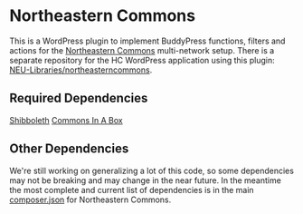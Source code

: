 # Northeastern Commons

This is a WordPress plugin to implement BuddyPress functions, filters and actions for the [Northeastern Commons](https://northeasterncommons.org) multi-network setup. There is a separate repository for the HC WordPress application using this plugin: [NEU-Libraries/northeasterncommons](https://github.com/NEU-Library/northeasterncommons).

## Required Dependencies

[Shibboleth](https://github.com/mlaa/shibboleth)
[Commons In A Box](https://github.com/cuny-academic-commons/commons-in-a-box)

## Other Dependencies

We're still working on generalizing a lot of this code, so some dependencies may not be breaking and may change in the near future. In the meantime the most complete and current list of dependencies is in the main [composer.json](https://github.com/NEU-Libraries/northeasterncommons/blob/master/composer.json) for Northeastern Commons.
